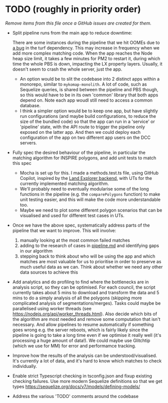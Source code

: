 # TODO (roughly in priority order)

_Remove items from this file once a GitHub issues are created for them._

- Split pipeline runs from the main app to reduce downtime:

  There are some instances during the pipeline that we hit OOMEs due to [a bug](https://github.com/Turfjs/turf/issues/2833) in the turf dependency. This may increase in frequency when we add more complex matching code. When the app reaches the Node heap size limit, it takes a few minutes for PM2 to restart it, during which time the whole PBS is down, impacting the LX property layers. Usually, it doesn't seem to crash the whole server, just the app.

  - An option would be to slit the codebase into 2 distinct apps within a monorepo, similar to `mykomap-monolith`. A lot of code, such as Sequelize queries, is shared between the pipeline and PBS though, so this would have to be in its own 'common' library that both apps depend on. Note each app woudl still need to access a common database.
  - I think a simpler option would be to keep one app, but have slightly run configurations (and maybe build configurations, to reduce the size of the bundled code) so that the app can run in a 'service' or 'pipeline' state, with the API route to trigger the pipeline only exposed on the latter app. And then we could deploy each configuration of the app on two different app users on the DCC servers.

- Fully spec the desired behaviour of the pipeline, in particular the matching algorithm for INSPIRE
  polygons, and add unit tests to match this spec

  - Mocha is set up for this. I made a methods.test.ts file, using GitHub Copilot, inspired by the [Land Explorer backend](https://github.com/DigitalCommons/land-explorer-front-end/wiki/Automated-Testing#unit-tests), with UTs for the currently
    implemented matching algorithm.
  - We'll probably need to eventually modularise some of the long functions in the pipeline (e.g. the `comparePolygons` function) to make unit testing easier, and this will make the code more understandable too.
  - Maybe we need to plot some different polygon scenarios that can be visualised and used for different test cases in UTs.

- Once we have the above spec, systematically address parts of the pipeline that we want to improve. This will involve:

  1. manually looking at the most common failed matches
  1. adding to the research of cases in [pipeline.md](./pipeline.md#different-cases-of-data-changing) and identifying gaps in our algorithm
  1. stepping back to think about who will be using the app and which matches are most valuable for us to prioritise in order to preserve
     as much useful data as we can. Think about whether we need any other data sources to achieve this

- Add analytics and do profiling to find where the bottlenecks are in analysis script, so they can be optimised. For each council, the script currently takes about 5 mins to download and transform the data and 5 mins to do a simply analysis of all the polygons (skipping more complicated analysis of segmentations/merges). Tasks could maybe be parallelised using worker threads (see https://nodejs.org/api/worker_threads.html). Also decide which bits of the algorithm are most needed and remove some computation that isn't necessary. And allow pipelines to resume automatically if something goes wrong e.g. the server reboots, which is fairly likely since the pipeline is going to take a long time even if we optimise it really well (it's processing a huge amount of data!). We could maybe use Glitchtip (which we use for MM) for error and performamce tracking.

- Improve how the results of the analysis can be understood/visualised. It's currently a lot of data, and it's hard to know which matches to check individually.

- Enable strict Typescript checking in tsconfig.json and fixup existing checking failures. Use more modern Sequelize definitions so that we get types https://sequelize.org/docs/v7/models/defining-models/

- Address the various 'TODO' comments around the codebase
